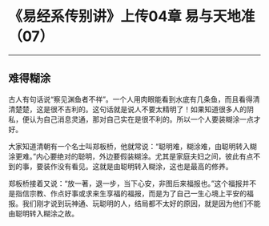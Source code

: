 # 《易经系传别讲》上传04章 易与天地准（07）

------

## 难得糊涂

古人有句话说“察见渊鱼者不祥”。一个人用肉眼能看到水底有几条鱼，而且看得清清楚楚，这是很不吉利的。这句话就是说人不要太精明了！如果知道很多人的阴私，便认为自己消息灵通，那对自己实在是很不利的。所以一个人要装糊涂一点才好。

大家知道清朝有一个名士叫郑板桥，他就常说：“聪明难，糊涂难，由聪明转入糊涂更难。”内心要绝对的聪明，外边要假装糊涂。尤其是家庭夫妇之间，彼此有点不到的事，要装作没有看见。这就是由聪明转入糊涂，这也是最高的修养。

郑板桥接着又说：“放一著，退一步，当下心安，非图后来福报也。”这个福报并不是指信宗教、作点好事或求来生享福的福报，而是为了自己一生心境上平安的福报。我们刚才说到玩神通、玩聪明的人，结局都不太好的原因，就是因为他们不能由聪明转入糊涂之故。